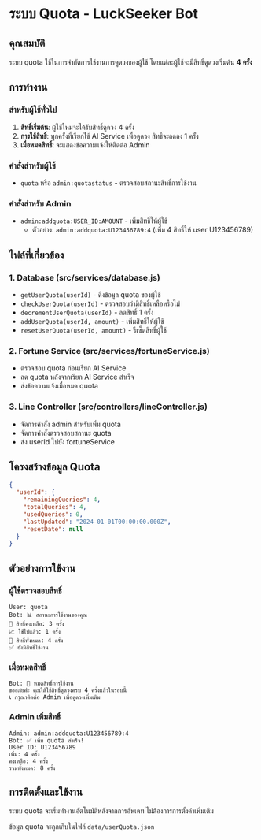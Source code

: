 # ระบบ Quota - LuckSeeker Bot

## คุณสมบัติ

ระบบ quota ใช้ในการจำกัดการใช้งานการดูดวงของผู้ใช้ โดยแต่ละผู้ใช้จะมีสิทธิ์ดูดวงเริ่มต้น **4 ครั้ง**

## การทำงาน

### สำหรับผู้ใช้ทั่วไป

1. **สิทธิ์เริ่มต้น**: ผู้ใช้ใหม่จะได้รับสิทธิ์ดูดวง 4 ครั้ง
2. **การใช้สิทธิ์**: ทุกครั้งที่เรียกใช้ AI Service เพื่อดูดวง สิทธิ์จะลดลง 1 ครั้ง
3. **เมื่อหมดสิทธิ์**: จะแสดงข้อความแจ้งให้ติดต่อ Admin

### คำสั่งสำหรับผู้ใช้

- `quota` หรือ `admin:quotastatus` - ตรวจสอบสถานะสิทธิ์การใช้งาน

### คำสั่งสำหรับ Admin

- `admin:addquota:USER_ID:AMOUNT` - เพิ่มสิทธิ์ให้ผู้ใช้
  - ตัวอย่าง: `admin:addquota:U123456789:4` (เพิ่ม 4 สิทธิ์ให้ user U123456789)

## ไฟล์ที่เกี่ยวข้อง

### 1. Database (src/services/database.js)
- `getUserQuota(userId)` - ดึงข้อมูล quota ของผู้ใช้
- `checkUserQuota(userId)` - ตรวจสอบว่ามีสิทธิ์เหลือหรือไม่
- `decrementUserQuota(userId)` - ลดสิทธิ์ 1 ครั้ง
- `addUserQuota(userId, amount)` - เพิ่มสิทธิ์ให้ผู้ใช้
- `resetUserQuota(userId, amount)` - รีเซ็ตสิทธิ์ผู้ใช้

### 2. Fortune Service (src/services/fortuneService.js)
- ตรวจสอบ quota ก่อนเรียก AI Service
- ลด quota หลังจากเรียก AI Service สำเร็จ
- ส่งข้อความแจ้งเมื่อหมด quota

### 3. Line Controller (src/controllers/lineController.js)
- จัดการคำสั่ง admin สำหรับเพิ่ม quota
- จัดการคำสั่งตรวจสอบสถานะ quota
- ส่ง userId ไปยัง fortuneService

## โครงสร้างข้อมูล Quota

```json
{
  "userId": {
    "remainingQueries": 4,
    "totalQueries": 4,
    "usedQueries": 0,
    "lastUpdated": "2024-01-01T00:00:00.000Z",
    "resetDate": null
  }
}
```

## ตัวอย่างการใช้งาน

### ผู้ใช้ตรวจสอบสิทธิ์
```
User: quota
Bot: 📊 สถานะการใช้งานของคุณ
🔢 สิทธิ์คงเหลือ: 3 ครั้ง
📈 ใช้ไปแล้ว: 1 ครั้ง
💯 สิทธิ์ทั้งหมด: 4 ครั้ง
✅ ยังมีสิทธิ์ใช้งาน
```

### เมื่อหมดสิทธิ์
```
Bot: 🚫 หมดสิทธิ์การใช้งาน
ขออภัยค่ะ คุณได้ใช้สิทธิ์ดูดวงครบ 4 ครั้งแล้วในรอบนี้
📞 กรุณาติดต่อ Admin เพื่อดูดวงเพิ่มเติม
```

### Admin เพิ่มสิทธิ์
```
Admin: admin:addquota:U123456789:4
Bot: ✅ เพิ่ม quota สำเร็จ!
User ID: U123456789
เพิ่ม: 4 ครั้ง
คงเหลือ: 4 ครั้ง
รวมทั้งหมด: 8 ครั้ง
```

## การติดตั้งและใช้งาน

ระบบ quota จะเริ่มทำงานอัตโนมัติหลังจากการอัพเดท ไม่ต้องการการตั้งค่าเพิ่มเติม

ข้อมูล quota จะถูกเก็บในไฟล์ `data/userQuota.json`